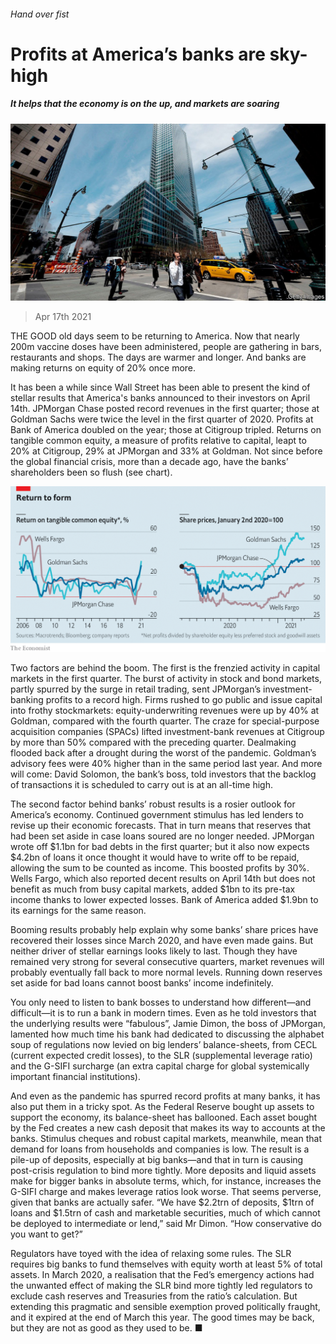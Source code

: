 ###### Hand over fist

# Profits at America’s banks are sky-high 

##### It helps that the economy is on the up, and markets are soaring 

![image](images/20210417_fnp502.jpg) 

> Apr 17th 2021 

THE GOOD old days seem to be returning to America. Now that nearly 200m vaccine doses have been administered, people are gathering in bars, restaurants and shops. The days are warmer and longer. And banks are making returns on equity of 20% once more.

It has been a while since Wall Street has been able to present the kind of stellar results that America's banks announced to their investors on April 14th. JPMorgan Chase posted record revenues in the first quarter; those at Goldman Sachs were twice the level in the first quarter of 2020. Profits at Bank of America doubled on the year; those at Citigroup tripled. Returns on tangible common equity, a measure of profits relative to capital, leapt to 20% at Citigroup, 29% at JPMorgan and 33% at Goldman. Not since before the global financial crisis, more than a decade ago, have the banks’ shareholders been so flush (see chart).

![image](images/20210417_FNC539.png) 


Two factors are behind the boom. The first is the frenzied activity in capital markets in the first quarter. The burst of activity in stock and bond markets, partly spurred by the surge in retail trading, sent JPMorgan’s investment-banking profits to a record high. Firms rushed to go public and issue capital into frothy stockmarkets: equity-underwriting revenues were up by 40% at Goldman, compared with the fourth quarter. The craze for special-purpose acquisition companies (SPACs) lifted investment-bank revenues at Citigroup by more than 50% compared with the preceding quarter. Dealmaking flooded back after a drought during the worst of the pandemic. Goldman’s advisory fees were 40% higher than in the same period last year. And more will come: David Solomon, the bank’s boss, told investors that the backlog of transactions it is scheduled to carry out is at an all-time high.


The second factor behind banks’ robust results is a rosier outlook for America’s economy. Continued government stimulus has led lenders to revise up their economic forecasts. That in turn means that reserves that had been set aside in case loans soured are no longer needed. JPMorgan wrote off $1.1bn for bad debts in the first quarter; but it also now expects $4.2bn of loans it once thought it would have to write off to be repaid, allowing the sum to be counted as income. This boosted profits by 30%. Wells Fargo, which also reported decent results on April 14th but does not benefit as much from busy capital markets, added $1bn to its pre-tax income thanks to lower expected losses. Bank of America added $1.9bn to its earnings for the same reason.

Booming results probably help explain why some banks’ share prices have recovered their losses since March 2020, and have even made gains. But neither driver of stellar earnings looks likely to last. Though they have remained very strong for several consecutive quarters, market revenues will probably eventually fall back to more normal levels. Running down reserves set aside for bad loans cannot boost banks’ income indefinitely.

You only need to listen to bank bosses to understand how different—and difficult—it is to run a bank in modern times. Even as he told investors that the underlying results were “fabulous”, Jamie Dimon, the boss of JPMorgan, lamented how much time his bank had dedicated to discussing the alphabet soup of regulations now levied on big lenders’ balance-sheets, from CECL (current expected credit losses), to the SLR (supplemental leverage ratio) and the G-SIFI surcharge (an extra capital charge for global systemically important financial institutions).

And even as the pandemic has spurred record profits at many banks, it has also put them in a tricky spot. As the Federal Reserve bought up assets to support the economy, its balance-sheet has ballooned. Each asset bought by the Fed creates a new cash deposit that makes its way to accounts at the banks. Stimulus cheques and robust capital markets, meanwhile, mean that demand for loans from households and companies is low. The result is a pile-up of deposits, especially at big banks—and that in turn is causing post-crisis regulation to bind more tightly. More deposits and liquid assets make for bigger banks in absolute terms, which, for instance, increases the G-SIFI charge and makes leverage ratios look worse. That seems perverse, given that banks are actually safer. “We have $2.2trn of deposits, $1trn of loans and $1.5trn of cash and marketable securities, much of which cannot be deployed to intermediate or lend,” said Mr Dimon. “How conservative do you want to get?”

Regulators have toyed with the idea of relaxing some rules. The SLR requires big banks to fund themselves with equity worth at least 5% of total assets. In March 2020, a realisation that the Fed’s emergency actions had the unwanted effect of making the SLR bind more tightly led regulators to exclude cash reserves and Treasuries from the ratio’s calculation. But extending this pragmatic and sensible exemption proved politically fraught, and it expired at the end of March this year. The good times may be back, but they are not as good as they used to be. ■

